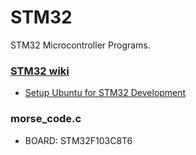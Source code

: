 # STM32
STM32 Microcontroller Programs.

### [STM32 wiki](https://github.com/SeanBeagle/STM32/wiki)
- [Setup Ubuntu for STM32 Development](https://github.com/SeanBeagle/STM32/wiki/Setup-Ubuntu-for-STM32-Development)

### morse_code.c
  - BOARD: STM32F103C8T6
